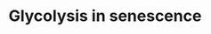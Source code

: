 ---
annotations:
- id: PW:0000640
  parent: classic metabolic pathway
  type: Pathway Ontology
  value: glycolysis pathway
- id: PW:0000002
  parent: classic metabolic pathway
  type: Pathway Ontology
  value: classic metabolic pathway
- id: PW:0000277
  parent: regulatory pathway
  type: Pathway Ontology
  value: cellular senescence pathway
authors:
- WayanM0
- AlexanderPico
- Egonw
- Fehrhart
- Eweitz
- Khanspers
communities:
- ontox
description: 'Glycolysis appears to be upregulated in most senescent phenotypes. This
  is hypothesized to match with the increased need for proteins and lipids needed
  for senescence-associated events such as extracellular secretions (SASP) and cell
  enlargement (Wiley & Campisi, 2016). It is also supposed to cause an increase in
  NF-κB signalling and cause inflammatory cascades associated with senescence. Glycolysis
  is also responsible for increased lactate production by producing pyruvate, along
  with several other mechanisms including upregulated lactate dehydrogenase (LDHA),
  pyruvate kinase (PKM), serinolysis and glutaminolysis. Pyruvate kinase (PKM) is
  responsible for the last conversion step of glycolysis, producing pyruvate. The
  enzyme is upregulated in replicative senescence and leads to increased TCA activity
  and oxygen consumption rate (Sabbatinelli et al., 2019). Findings were similar in
  another study on oncogene-induced senescence (OIS) (Dörr et al., 2013). PKM is also
  thought to increase lactate production indirectly (Zwerschke et al., 2003). In parallel,
  lactate dehydrogenase (LDHA) is also upregulated, which leads to this increase in
  lactate levels in senescent cells. Senescence induced by oncogenes also has an impact
  on serinolysis and glutaminolysis. These are processes in which serine and glutamine
  are consumed to produce energy. They usually take place in tumour cells as an alternative
  source of energy, and produce lactate (among others) as a by-product. It has been
  found that both processes are increased in OIS, and lead to increases in lactate
  levels (Mazurek et al., 2001). Such increased levels of lactate lead to several
  events associated with senescence, such as tumorigenesis, wound healing and evasion
  from immune responses (Nacarelli & Sell, 2017).   The upregulation of several glycolytic
  enzymes seems to mediate increased glycolysis in various types of induced senescence.
  Depending on the stimulus, various proteins and genes influence glycolytic rates.
  For example, in irradiation-induced senescence, this effect seems to be mediated
  by AMPK activation and NF-kB signalling (Nacarelli & Sell, 2017). Similarly, in
  OIS, the retinoblastoma protein appears to upregulate glycolytic genes (Nacarelli
  & Sell, 2017). The very important p53 is known to be a central mediator of senescence,
  due to its role in cell cycle regulation. It has been found to negatively affect
  glycolysis (Gu et al., 2018). However it also has an indirect positive effect on
  it, by activating G6PDH in stressed cells (Jiang et al., 2011). TP53 is therefore
  thought to have a regulatory role on glycolysis and is interesting in the context
  of senescence.  While most glycolytic enzymes are upregulated (Zwerschke et al.,
  2003), GAPDH seems to decrease. This may partially be explained by the sensitivity
  of the enzyme to oxidative stress. '
last-edited: 2023-11-15
ndex: 5977579a-8b75-11eb-9e72-0ac135e8bacf
organisms:
- Homo sapiens
redirect_from:
- /index.php/Pathway:WP5049
- /instance/WP5049
- /instance/WP5049_r127659
revision: r127659
schema-jsonld:
- '@context': https://schema.org/
  '@id': https://wikipathways.github.io/pathways/WP5049.html
  '@type': Dataset
  creator:
    '@type': Organization
    name: WikiPathways
  description: 'Glycolysis appears to be upregulated in most senescent phenotypes.
    This is hypothesized to match with the increased need for proteins and lipids
    needed for senescence-associated events such as extracellular secretions (SASP)
    and cell enlargement (Wiley & Campisi, 2016). It is also supposed to cause an
    increase in NF-κB signalling and cause inflammatory cascades associated with senescence.
    Glycolysis is also responsible for increased lactate production by producing pyruvate,
    along with several other mechanisms including upregulated lactate dehydrogenase
    (LDHA), pyruvate kinase (PKM), serinolysis and glutaminolysis. Pyruvate kinase
    (PKM) is responsible for the last conversion step of glycolysis, producing pyruvate.
    The enzyme is upregulated in replicative senescence and leads to increased TCA
    activity and oxygen consumption rate (Sabbatinelli et al., 2019). Findings were
    similar in another study on oncogene-induced senescence (OIS) (Dörr et al., 2013).
    PKM is also thought to increase lactate production indirectly (Zwerschke et al.,
    2003). In parallel, lactate dehydrogenase (LDHA) is also upregulated, which leads
    to this increase in lactate levels in senescent cells. Senescence induced by oncogenes
    also has an impact on serinolysis and glutaminolysis. These are processes in which
    serine and glutamine are consumed to produce energy. They usually take place in
    tumour cells as an alternative source of energy, and produce lactate (among others)
    as a by-product. It has been found that both processes are increased in OIS, and
    lead to increases in lactate levels (Mazurek et al., 2001). Such increased levels
    of lactate lead to several events associated with senescence, such as tumorigenesis,
    wound healing and evasion from immune responses (Nacarelli & Sell, 2017).   The
    upregulation of several glycolytic enzymes seems to mediate increased glycolysis
    in various types of induced senescence. Depending on the stimulus, various proteins
    and genes influence glycolytic rates. For example, in irradiation-induced senescence,
    this effect seems to be mediated by AMPK activation and NF-kB signalling (Nacarelli
    & Sell, 2017). Similarly, in OIS, the retinoblastoma protein appears to upregulate
    glycolytic genes (Nacarelli & Sell, 2017). The very important p53 is known to
    be a central mediator of senescence, due to its role in cell cycle regulation.
    It has been found to negatively affect glycolysis (Gu et al., 2018). However it
    also has an indirect positive effect on it, by activating G6PDH in stressed cells
    (Jiang et al., 2011). TP53 is therefore thought to have a regulatory role on glycolysis
    and is interesting in the context of senescence.  While most glycolytic enzymes
    are upregulated (Zwerschke et al., 2003), GAPDH seems to decrease. This may partially
    be explained by the sensitivity of the enzyme to oxidative stress. '
  keywords:
  - AMPK
  - Aldolase
  - Enolase
  - G6PD
  - GAPDH
  - Glutamine
  - Hexokinase
  - LDHA
  - Lactate
  - Lipids
  - PGK1
  - PGM
  - PKM
  - Proteins
  - Pyruvate
  - Pyruvate kinase
  - RB1
  - Serine
  - TP53
  license: CC0
  name: Glycolysis in senescence
seo: CreativeWork
title: Glycolysis in senescence
wpid: WP5049
---